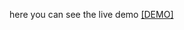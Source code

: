here you can see the live demo 
<a href="https://mehrdad-mh.github.io/bookmarkApp-localstorage-pishgaman-LiveDemo/"> [DEMO] </a>
